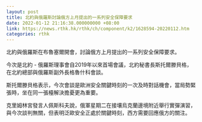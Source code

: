```yaml
---
layout: post
title: 北約與俄羅斯討論俄方上月提出的一系列安全保障要求
date: 2022-01-12 21:16:38.000000000 +08:00
link: https://news.rthk.hk/rthk/ch/component/k2/1628594-20220112.htm
categories: rthk
---
```


北約與俄羅斯在布魯塞爾開會，討論俄方上月提出的一系列安全保障要求。

今次是北約 - 俄羅斯理事會自2019年以來首場會議，北約秘書長斯托爾滕貝格，在北約總部與俄羅斯副外長格魯什科會談。

斯托爾滕貝格表示，今次會談是歐洲安全關鍵時刻的一次及時對話機會，當局勢緊張時，坐在同一張檯解決擔憂更為重要。

克里姆林宮發言人佩斯科夫說，俄軍星期二在接壤烏克蘭邊境附近舉行實彈演習，與今次談判無關，但表明泛歐安全正處於關鍵時刻，西方需要回應俄方的關注。
